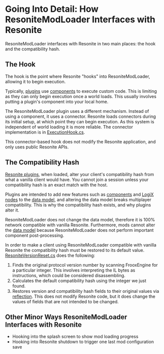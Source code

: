 # Going Into Detail: How ResoniteModLoader Interfaces with Resonite

ResoniteModLoader interfaces with Resonite in two main places: the hook and the compatibility hash.

## The Hook

The hook is the point where Resonite "hooks" into ResoniteModLoader, allowing it to begin execution.

Typically, [plugins] use [components] to execute custom code. This is limiting as they can only begin execution once a world loads. This usually involves putting a plugin's component into your local home.

The ResoniteModLoader plugin uses a different mechanism. Instead of using a component, it uses a connector. Resonite loads connectors during its initial setup, at which point they can begin execution. As this system is independent of world loading it is more reliable. The connector implementation is in [ExecutionHook.cs](../ResoniteModLoader/ExecutionHook.cs).

This connector-based hook does not modify the Resonite application, and only uses public Resonite APIs.

## The Compatibility Hash

[Resonite plugins][plugin], when loaded, alter your client's compatibility hash from what a vanilla client would have. You cannot join a session unless your compatibility hash is an exact match with the host.

Plugins are intended to add new features such as [components] and [LogiX nodes][logix] to the [data model], and altering the data model breaks multiplayer compatibility. This is why the compatibility hash exists, and why plugins alter it.

ResoniteModLoader does not change the data model, therefore it is 100% network compatible with vanilla Resonite. Furthermore, mods cannot alter the [data model] because ResoniteModLoader does not perform important component post-processing.

In order to make a client using ResoniteModLoader compatible with vanilla Resonite the compatibility hash must be restored to its default value. [ResoniteVersionReset.cs](../ResoniteModLoader/ResoniteVersionReset.cs) does the following:

1. Finds the original protocol version number by scanning FrooxEngine for a particular integer. This involves interpreting the IL bytes as instructions, which could be considered disassembling.
2. Calculates the default compatibility hash using the integer we just found.
3. Restores version and compatibility hash fields to their original values via [reflection](https://docs.microsoft.com/en-us/dotnet/framework/reflection-and-codedom/reflection). This does not modify Resonite code, but it does change the values of fields that are not intended to be changed.

[plugin]: https://wiki.Resonite.com/Plugins
[plugins]: https://wiki.Resonite.com/Plugins
[component]: https://wiki.Resonite.com/Component
[components]: https://wiki.Resonite.com/Component
[logix]: https://wiki.Resonite.com/LogiX
[data model]: https://wiki.Resonite.com/Core_Concepts#Data_Model

## Other Minor Ways ResoniteModLoader Interfaces with Resonite

- Hooking into the splash screen to show mod loading progress
- Hooking into Resonite shutdown to trigger one last mod configuration save
